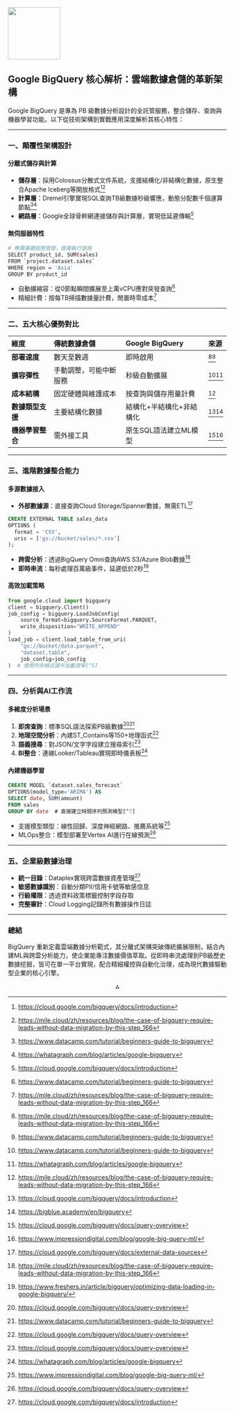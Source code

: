<img src="https://r2cdn.perplexity.ai/pplx-full-logo-primary-dark%402x.png" class="logo" width="120"/>

## Google BigQuery 核心解析：雲端數據倉儲的革新架構

Google BigQuery 是專為 PB 級數據分析設計的全託管服務，整合儲存、查詢與機器學習功能。以下從技術架構到實戰應用深度解析其核心特性：

---

### **一、顛覆性架構設計**

#### **分離式儲存與計算**

- **儲存層**：採用Colossus分散式文件系統，支援結構化/非結構化數據，原生整合Apache Iceberg等開放格式[^1][^6]
- **計算層**：Dremel引擎實現SQL查詢TB級數據秒級響應，動態分配數千個運算節點[^7][^2]
- **網路層**：Google全球骨幹網連接儲存與計算層，實現低延遲傳輸[^1]


#### **無伺服器特性**

```bash
# 無需基礎設施管理，直接執行查詢
SELECT product_id, SUM(sales) 
FROM `project.dataset.sales`
WHERE region = 'Asia'
GROUP BY product_id
```

- 自動擴縮容：從0節點瞬間擴展至上萬vCPU應對突發查詢[^7]
- 精細計費：按每TB掃描數據量計費，閒置時零成本[^6]

---

### **二、五大核心優勢對比**

| 維度 | 傳統數據倉儲 | Google BigQuery | 來源 |
| :-- | :-- | :-- | :-- |
| **部署速度** | 數天至數週 | 即時啟用 | [^6][^7] |
| **擴容彈性** | 手動調整，可能中斷服務 | 秒級自動擴展 | [^7][^2] |
| **成本結構** | 固定硬體與維護成本 | 按查詢與儲存用量計費 | [^6] |
| **數據類型支援** | 主要結構化數據 | 結構化+半結構化+非結構化 | [^1][^3] |
| **機器學習整合** | 需外接工具 | 原生SQL語法建立ML模型 | [^8][^5] |


---

### **三、進階數據整合能力**

#### **多源數據接入**

- **外部數據源**：直接查詢Cloud Storage/Spanner數據，無需ETL[^4]

```sql
CREATE EXTERNAL TABLE sales_data
OPTIONS (
  format = 'CSV',
  uris = ['gs://bucket/sales/*.csv']
);
```

- **跨雲分析**：透過BigQuery Omni查詢AWS S3/Azure Blob數據[^6]
- **即時串流**：每秒處理百萬級事件，延遲低於2秒[^9]


#### **高效加載策略**

```python
from google.cloud import bigquery
client = bigquery.Client()
job_config = bigquery.LoadJobConfig(
    source_format=bigquery.SourceFormat.PARQUET,
    write_disposition="WRITE_APPEND"
)
load_job = client.load_table_from_uri(
    "gs://bucket/data.parquet", 
    "dataset.table", 
    job_config=job_config
)  # 使用列存格式提升加載效率[^5]
```


---

### **四、分析與AI工作流**

#### **多維度分析場景**

1. **即席查詢**：標準SQL語法探索PB級數據[^8][^7]
2. **地理空間分析**：內建ST_Contains等150+地理函式[^8]
3. **語義搜尋**：對JSON/文字字段建立搜尋索引[^8]
4. **BI整合**：連線Looker/Tableau實現即時儀表板[^2]

#### **內建機器學習**

```sql
CREATE MODEL `dataset.sales_forecast`
OPTIONS(model_type='ARIMA') AS
SELECT date, SUM(amount) 
FROM sales 
GROUP BY date  # 直接建立時間序列預測模型[^7]
```

- 支援模型類型：線性回歸、深度神經網路、推薦系統等[^5]
- MLOps整合：模型部署至Vertex AI進行在線預測[^8]

---

### **五、企業級數據治理**

- **統一目錄**：Dataplex實現跨雲數據資產管理[^1]
- **敏感數據識別**：自動分類PII/信用卡號等敏感信息
- **行級權限**：透過資料政策標籤控制字段存取
- **完整審計**：Cloud Logging記錄所有數據操作日誌

---

### **總結**

BigQuery 重新定義雲端數據分析範式，其分離式架構突破傳統擴展限制，結合內建ML與跨雲分析能力，使企業能專注數據價值萃取。從即時串流處理到PB級歷史數據挖掘，皆可在單一平台實現，配合精細權控與自動化治理，成為現代數據驅動型企業的核心引擎。

<div style="text-align: center">⁂</div>

[^1]: https://cloud.google.com/bigquery/docs/introduction

[^2]: https://whatagraph.com/blog/articles/google-bigquery

[^3]: https://bigblue.academy/en/bigquery

[^4]: https://cloud.google.com/bigquery/docs/external-data-sources

[^5]: https://www.impressiondigital.com/blog/google-big-query-ml/

[^6]: https://mile.cloud/zh/resources/blog/the-case-of-bigquery-require-leads-without-data-migration-by-this-step_166

[^7]: https://www.datacamp.com/tutorial/beginners-guide-to-bigquery

[^8]: https://cloud.google.com/bigquery/docs/query-overview

[^9]: https://www.freshers.in/article/bigquery/optimizing-data-loading-in-google-bigquery/

[^10]: https://dotcommagazine.com/2023/09/bigquery-top-ten-important-things-you-need-to-know-2/

[^11]: https://blog.cloud-ace.tw/big-data/bigquery-introduce/

[^12]: https://support.google.com/appsheet/answer/11905680

[^13]: https://docs.feast.dev/reference/data-sources/bigquery

[^14]: https://www.nitorinfotech.com/blog/bigquery-ml-machine-learning-made-simple/

[^15]: https://cloud.google.com/bigquery/docs/create-machine-learning-model

[^16]: https://www.youtube.com/watch?v=d3MDxC_iuaw

[^17]: https://www.youtube.com/watch?v=MH5M2Crn6Ag

[^18]: https://www.youtube.com/watch?v=m8WqxLd1jSc

[^19]: https://cloud.google.com/bigquery/public-data

[^20]: https://developers.google.com/ads-data-hub/guides/bq-connections

[^21]: https://www.gooddata.com/docs/cloud/connect-data/create-data-sources/bigquery/

[^22]: https://www.youtube.com/watch?v=OaYV_zCjN1I

[^23]: https://blog.skyvia.com/how-to-load-data-into-bigquery/

[^24]: https://stackoverflow.com/questions/46176235/google-bigquery-node-library-how-to-stream-data-in-batches

[^25]: https://whatagraph.com/blog/articles/bigquery-analytics

[^26]: https://improvado.io/blog/what-is-google-bigquery

[^27]: https://www.datasciencecentral.com/boosting-analytical-capabilities-using-bigquery/

[^28]: https://risingwave.com/blog/unleash-the-power-of-google-bigquery-for-data-insights/

[^29]: https://www.slingshotapp.io/en/help/docs/analytics/datasources/ml-integration/bigquery-machine-learning-models

[^30]: https://cloud.google.com/use-case/google-analytics-bigquery

